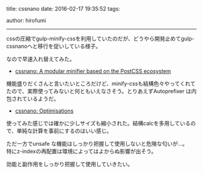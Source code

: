 title: cssnano
date: 2016-02-17 19:35:52
tags:

author: hirofumi

---
cssの圧縮でgulp-minify-cssを利用していたのだが、どうやら開発止めてgulp-cssnanoへと移行を促いしている様子。

なので早速入れ替えてみた。

-   [cssnano: A modular minifier based on the PostCSS ecosystem](http://cssnano.co/)

機能盛りだくさんと言いたいところだけど、minify-cssも結構色々やってくれてたので、実際使ってみないと何ともいえなさそう。とりあえずAutoprefixer は内包されているようだ。

-   [cssnano: Optimisations](http://cssnano.co/optimisations/)

使ってみた感じでは確かに少しサイズも縮小された。結構calcを多用しているので、単純な計算を事前にするのはいい感じ。

ただ一方でunsafe な機能はしっかり把握して使用しないと危険な匂いが…。  
特にz-indexの再配置は環境によってはよからぬ影響が出そう。

効能と副作用をしっかり把握して使用していきたい。